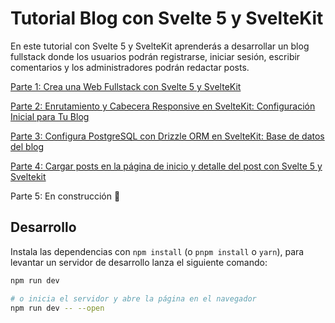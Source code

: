 # Tutorial Blog con Svelte 5 y SvelteKit

En este tutorial con Svelte 5 y SvelteKit aprenderás a desarrollar un blog fullstack donde los usuarios podrán registrarse, iniciar sesión, escribir comentarios y los administradores podrán redactar posts.

[Parte 1: Crea una Web Fullstack con Svelte 5 y SvelteKit](https://cosasdedevs.com/posts/web-fullstack-svelte-5-sveltekit/)

[Parte 2: Enrutamiento y Cabecera Responsive en SvelteKit: Configuración Inicial para Tu Blog](https://cosasdedevs.com/posts/enrutamiento-cabecera-sveltekit-configuracion-inicial-blog/)

[Parte 3: Configura PostgreSQL con Drizzle ORM en SvelteKit: Base de datos del blog](https://cosasdedevs.com/posts/postgresql-drizzle-orm-sveltekit/)

[Parte 4: Cargar posts en la página de inicio y detalle del post con Svelte 5 y Sveltekit](https://cosasdedevs.com/posts/cargar-posts-pagina-inicio-detalle-post-svelte-5-sveltekit/)

Parte 5: En construcción 👷

## Desarrollo

Instala las dependencias con `npm install` (o `pnpm install` o `yarn`), para levantar un servidor de desarrollo lanza el siguiente comando:

```bash
npm run dev

# o inicia el servidor y abre la página en el navegador
npm run dev -- --open
```